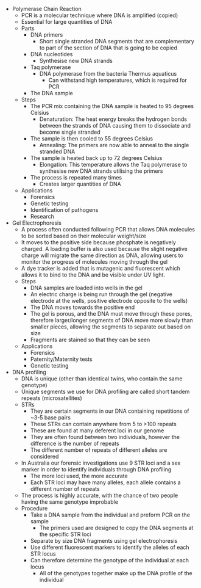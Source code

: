 - Polymerase Chain Reaction
    - PCR is a molecular technique where DNA is amplified (copied)
    - Essential for large quantities of DNA
    - Parts
        - DNA primers
            - Short single stranded DNA segments that are complementary to part of the section of DNA that is going to be copied
        - DNA nucleotides
            - Synthesise new DNA strands
        - Taq polymerase
            - DNA polymerase from the bacteria Thermus aquaticus
                - Can withstand high temperatures, which is required for PCR 
        - The DNA sample
    - Steps
        - The PCR mix containing the DNA sample is heated to 95 degrees Celsius
            - Denaturation: The heat energy breaks the hydrogen bonds between the strands of DNA causing them to dissociate and become single stranded  
        - The sample is then cooled to 55 degrees Celsius
            - Annealing: The primers are now able to anneal to the single stranded DNA
        - The sample is heated back up to 72 degrees Celsius
            - Elongation: This temperature allows the Taq polymerase to synthesise new DNA strands utilising the primers
        - The process is repeated many times
            - Creates larger quantities of DNA
    - Applications
        - Forensics
        - Genetic testing
        - Identification of pathogens
        - Research
- Gel Electrophoresis
    - A process often conducted following PCR that allows DNA molecules to be sorted based on their molecular weight/size
    - It moves to the positive side because phosphate is negatively charged. A loading buffer is also used because the slight negative charge will migrate the same direction as DNA, allowing users to monitor the progress of molecules moving through the gel
    - A dye tracker is added that is mutagenic and fluorescent which allows it to bind to the DNA and be visible under UV light.
    - Steps
        - DNA samples are loaded into wells in the gel
        - An electric charge is being run through the gel (negative electrode at the wells, positive electrode opposite to the wells)
        - The DNA moves towards the positive end
        - The gel is porous, and the DNA must move through these pores, therefore larger/longer segments of DNA move more slowly than smaller pieces, allowing the segments to separate out based on size
        - Fragments are stained so that they can be seen 
    - Applications
        - Forensics
        - Paternity/Maternity tests
        - Genetic testing
- DNA profiling
    - DNA is unique (other than identical twins, who contain the same genotype)
    - Unique segments we use for DNA profiling are called short tandem repeats (microsatellites)
    - STRs
        - They are certain segments in our DNA containing repetitions of ~3-5 base pairs
        - These STRs can contain anywhere from 5 to >100 repeats
        - These are found at many deferent loci in our genome
        - They are often found between two individuals, however the difference is the number of repeats
        - The different number of repeats of different alleles are considered
    - In Australia our forensic investigations use 9 STR loci and a sex marker in order to identify individuals through DNA profiling
        - The more loci used, the more accurate
        - Each STR loci may have many alleles, each allele contains a different number of repeats
    - The process is highly accurate, with the chance of two people having the same genotype improbable
    - Procedure
        - Take a DNA sample from the individual and preform PCR on the sample
            - The primers used are designed to copy the DNA segments at the specific STR loci
        - Separate by size DNA fragments using gel electrophoresis
        - Use different fluorescent markers to identify the alleles of each STR locus
        - Can therefore determine the genotype of the individual at each locus
            - All of the genotypes together make up the DNA profile of the individual


